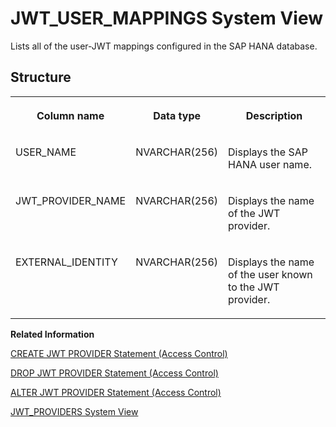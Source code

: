 <!-- loio49f380b049a243f48873d52707504f57 -->

# JWT\_USER\_MAPPINGS System View

Lists all of the user-JWT mappings configured in the SAP HANA database.



## Structure


<table>
<tr>
<th valign="top">

Column name



</th>
<th valign="top">

Data type



</th>
<th valign="top">

Description



</th>
</tr>
<tr>
<td valign="top">

USER\_NAME



</td>
<td valign="top">

NVARCHAR\(256\)



</td>
<td valign="top">

Displays the SAP HANA user name.



</td>
</tr>
<tr>
<td valign="top">

JWT\_PROVIDER\_NAME



</td>
<td valign="top">

NVARCHAR\(256\)



</td>
<td valign="top">

Displays the name of the JWT provider.



</td>
</tr>
<tr>
<td valign="top">

EXTERNAL\_IDENTITY



</td>
<td valign="top">

NVARCHAR\(256\)



</td>
<td valign="top">

Displays the name of the user known to the JWT provider.



</td>
</tr>
</table>

**Related Information**  


[CREATE JWT PROVIDER Statement \(Access Control\)](../../010-SQL-Reference/012-SQL-Statements/create-jwt-provider-statement-access-control-bfe3daf.md "Defines a JWT provider in the SAP HANA database.")

[DROP JWT PROVIDER Statement \(Access Control\)](../../010-SQL-Reference/012-SQL-Statements/drop-jwt-provider-statement-access-control-e3caf68.md "Drops a JWT provider in the SAP HANA database.")

[ALTER JWT PROVIDER Statement \(Access Control\)](../../010-SQL-Reference/012-SQL-Statements/alter-jwt-provider-statement-access-control-61863f6.md "Alters a JWT provider in the SAP HANA database.")

[JWT\_PROVIDERS System View](jwt-providers-system-view-3df748d.md "Lists all of the JWT providers configured in the SAP HANA database.")

